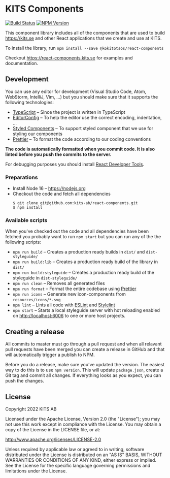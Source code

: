 # KITS Components

[![Build Status](https://github.com/kits-ab/react-components/workflows/build/badge.svg?branch=master)](https://github.com/kits-ab/react-components/actions?query=workflow%3Abuild) [![NPM Version](https://badge.fury.io/js/%40kokitotsos%2Freact-components.svg)](https://badge.fury.io/js/%40kokitotsos%2Freact-components)

This component library includes all of the components that are used to build <https://kits.se> and other React applications that we create and use at KITS.

To install the library, run `npm install --save @kokitotsos/react-components`

Checkout <https://react-components.kits.se> for examples and documentation.

## Development

You can use any editor for development (Visual Studio Code, Atom, WebStorm, IntelliJ, Vim, ...) but you should make sure that it supports the following technologies:

- [TypeScript](https://www.typescriptlang.org) – Since the project is written in TypeScript
- [EditorConfig](https://editorconfig.org) – To help the editor use the correct encoding, indentation, ...
- [Styled Components](https://www.styled-components.com) – To support styled component that we use for styling our components
- [Prettier](https://prettier.io) – To format the code according to our coding conventions

**The code is automatically formatted when you commit code. It is also linted before you push the commits to the server.**

For debugging purposes you should install [React Developer Tools](https://github.com/facebook/react-devtools).

### Preparations

- Install Node 16 – <https://nodejs.org>
- Checkout the code and fetch all dependencies
  ```
  $ git clone git@github.com:kits-ab/react-components.git
  $ npm install
  ```

### Available scripts

When you've checked out the code and all dependencies have been fetched you probably want to run `npm start` but you can run any of the the following scripts:

- `npm run build` – Creates a production ready builds in `dist/` and `dist-styleguide/`
- `npm run build:lib` – Creates a production ready build of the library in `dist/`
- `npm run build:styleguide` – Creates a production ready build of the styleguide in `dist-styleguide/`
- `npm run clean` – Removes all generated files
- `npm run format` – Format the entire codebase using [Prettier](https://prettier.io)
- `npm run icons` – Generate new icon-components from `resources/icons/*.svg`
- `npm lint` – Lints all code with [ESLint](https://eslint.org) and [Stylelint](https://stylelint.io)
- `npm start` – Starts a local styleguide server with hot reloading enabled on <http://localhost:6006>
  to one or more host projects.

## Creating a release

All commits to master must go through a pull request and when all relavant pull requests have been merged you can create a release in GitHub and that will automatically trigger a publish to NPM.

Before you do a release, make sure you've updated the version. The easiest way to do this is to use `npm version`. This will update `package.json`, create a Git tag and commit all changes. If everything looks as you expect, you can push the changes.

## License

Copyright 2022 KITS AB

Licensed under the Apache License, Version 2.0 (the "License"); you may not use this work except in compliance with the License. You may obtain a copy of the License in the LICENSE file, or at:

<http://www.apache.org/licenses/LICENSE-2.0>

Unless required by applicable law or agreed to in writing, software distributed under the License is distributed on an "AS IS" BASIS, WITHOUT WARRANTIES OR CONDITIONS OF ANY KIND, either express or implied. See the License for the specific language governing permissions and limitations under the License.
